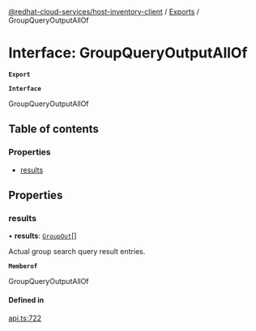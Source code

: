 [@redhat-cloud-services/host-inventory-client](../README.md) / [Exports](../modules.md) / GroupQueryOutputAllOf

# Interface: GroupQueryOutputAllOf

**`Export`**

**`Interface`**

GroupQueryOutputAllOf

## Table of contents

### Properties

- [results](GroupQueryOutputAllOf.md#results)

## Properties

### results

• **results**: [`GroupOut`](GroupOut.md)[]

Actual group search query result entries.

**`Memberof`**

GroupQueryOutputAllOf

#### Defined in

[api.ts:722](https://github.com/RedHatInsights/javascript-clients/blob/master/packages/host-inventory/api.ts#L722)
